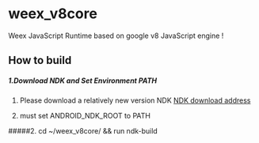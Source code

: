 # weex_v8core
 Weex JavaScript Runtime based on  google v8 JavaScript engine !
 
## How to build
##### 1.Download NDK and Set Environment PATH  

1. Please download a relatively new version NDK  [NDK download address](http://developer.android.com/tools/sdk/ndk/index.html)
           
2. must set ANDROID_NDK_ROOT to PATH   
        
     
#####2. cd ~/weex_v8core/  &&  run ndk-build    
 
